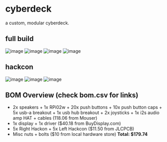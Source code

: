# cyberdeck
a custom, modular cyberdeck.

## full build
![image](https://github.com/user-attachments/assets/aa61105c-f8df-49ea-834a-e42e797b967f)
![image](https://github.com/user-attachments/assets/1d8525b6-a4f4-48f5-8b3a-0216382a76f7)
![image](https://github.com/user-attachments/assets/f4e4fc6f-e804-46bc-810b-e4004be145e9)
![image](https://github.com/user-attachments/assets/981972ff-1a92-46f4-82df-5d1441e083f8)

## hackcon
![image](https://github.com/user-attachments/assets/9c81a487-59d1-4933-b3de-22ea88b54a77)
![image](https://github.com/user-attachments/assets/268e9b71-6c12-4526-96a5-6de9e7c8d4f2)
![image](https://github.com/user-attachments/assets/d5209906-c84b-46bd-8ef1-58d43f276ebf)

## BOM Overview (check bom.csv for links)
* 2x speakers + 1x RPi02w + 20x push buttons + 10x push button caps + 5x usb-a breakout + 1x usb hub breakout + 2x joysticks + 1x i2s audio amp HAT + cables (118.06 from Mouser)
* 1x display + 1x driver ($40.18 from BuyDisplay.com)
* 5x Right Hackon + 5x Left Hackcon ($11.50 from JLCPCB)
* Misc nuts + bolts ($10 from local hardware store)
**Total: $179.74**

